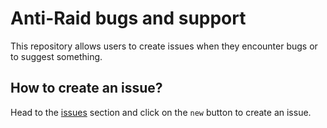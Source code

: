 # Anti-Raid bugs and support
This repository allows users to create issues when they encounter bugs or to suggest something.

## How to create an issue?
Head to the [issues](https://github.com/Anti-Raid/Anti-Raid_bugs-and-support/issues) section and click on the `new` button to create an issue. 
